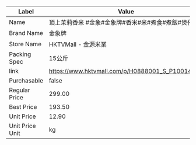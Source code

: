 | Label           | Value                                           |
| --------------- | ----------------------------------------------- |
| Name            | 頂上茉莉香米 #金象#金象牌#香米#米#煮食#煮飯#煲仔飯                   |
| Brand Name      | 金象牌                                             |
| Store Name      | HKTVMall - 金源米業                                 |
| Packing Spec    | 15公斤                                            |
| link            | https://www.hktvmall.com/p/H0888001_S_P10014683 |
| Purchasable     | false                                           |
| Regular Price   | 299.00                                          |
| Best Price      | 193.50                                          |
| Unit Price      | 12.90                                           |
| Unit Price Unit | kg                                              |
